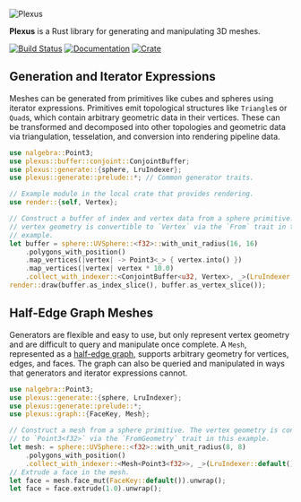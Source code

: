 ![Plexus](https://raw.githubusercontent.com/olson-sean-k/plexus/master/doc/plexus.png)

**Plexus** is a Rust library for generating and manipulating 3D meshes.

[![Build Status](https://travis-ci.org/olson-sean-k/plexus.svg?branch=master)](https://travis-ci.org/olson-sean-k/plexus)
[![Documentation](https://docs.rs/plexus/badge.svg)](https://docs.rs/plexus)
[![Crate](https://img.shields.io/crates/v/plexus.svg)](https://crates.io/crates/plexus)

## Generation and Iterator Expressions

Meshes can be generated from primitives like cubes and spheres using iterator
expressions. Primitives emit topological structures like `Triangle`s or
`Quad`s, which contain arbitrary geometric data in their vertices. These can be
transformed and decomposed into other topologies and geometric data via
triangulation, tesselation, and conversion into rendering pipeline data.

```rust
use nalgebra::Point3;
use plexus::buffer::conjoint::ConjointBuffer;
use plexus::generate::{sphere, LruIndexer};
use plexus::generate::prelude::*; // Common generator traits.

// Example module in the local crate that provides rendering.
use render::{self, Vertex};

// Construct a buffer of index and vertex data from a sphere primitive. The
// vertex geometry is convertible to `Vertex` via the `From` trait in this
// example.
let buffer = sphere::UVSphere::<f32>::with_unit_radius(16, 16)
    .polygons_with_position()
    .map_vertices(|vertex| -> Point3<_> { vertex.into() })
    .map_vertices(|vertex| vertex * 10.0)
    .collect_with_indexer::<ConjointBuffer<u32, Vertex>, _>(LruIndexer::default());
render::draw(buffer.as_index_slice(), buffer.as_vertex_slice());
```

## Half-Edge Graph Meshes

Generators are flexible and easy to use, but only represent vertex geometry and
are difficult to query and manipulate once complete. A `Mesh`, represented as a
[half-edge graph](https://en.wikipedia.org/wiki/doubly_connected_edge_list),
supports arbitrary geometry for vertices, edges, and faces. The graph can also
be queried and manipulated in ways that generators and iterator expressions
cannot.

```rust
use nalgebra::Point3;
use plexus::generate::{sphere, LruIndexer};
use plexus::generate::prelude::*;
use plexus::graph::{FaceKey, Mesh};

// Construct a mesh from a sphere primitive. The vertex geometry is convertible
// to `Point3<f32>` via the `FromGeometry` trait in this example.
let mesh: = sphere::UVSphere::<f32>::with_unit_radius(8, 8)
    .polygons_with_position()
    .collect_with_indexer::<Mesh<Point3<f32>>, _>(LruIndexer::default());
// Extrude a face in the mesh.
let face = mesh.face_mut(FaceKey::default()).unwrap();
let face = face.extrude(1.0).unwrap();
```
